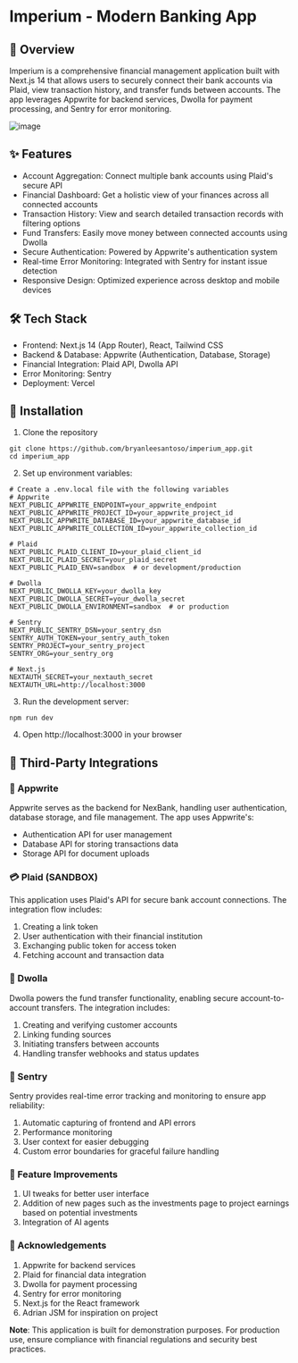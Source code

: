 # Imperium - Modern Banking App
##  🌟 Overview
Imperium is a comprehensive financial management application built with Next.js 14 that allows users to securely connect their bank accounts via Plaid, view transaction history, and transfer funds between accounts. The app leverages Appwrite for backend services, Dwolla for payment processing, and Sentry for error monitoring.

![image](https://github.com/user-attachments/assets/d90e18c4-dbad-4a8b-b7aa-29caa71219bf)


## ✨ Features
- Account Aggregation: Connect multiple bank accounts using Plaid's secure API
- Financial Dashboard: Get a holistic view of your finances across all connected accounts
- Transaction History: View and search detailed transaction records with filtering options
- Fund Transfers: Easily move money between connected accounts using Dwolla
- Secure Authentication: Powered by Appwrite's authentication system
- Real-time Error Monitoring: Integrated with Sentry for instant issue detection
- Responsive Design: Optimized experience across desktop and mobile devices


## 🛠️ Tech Stack
- Frontend: Next.js 14 (App Router), React, Tailwind CSS
- Backend & Database: Appwrite (Authentication, Database, Storage)
- Financial Integration: Plaid API, Dwolla API
- Error Monitoring: Sentry
- Deployment: Vercel

## 🚀 Installation
1. Clone the repository
```
git clone https://github.com/bryanleesantoso/imperium_app.git
cd imperium_app
```
2. Set up environment variables:
```
# Create a .env.local file with the following variables
# Appwrite
NEXT_PUBLIC_APPWRITE_ENDPOINT=your_appwrite_endpoint
NEXT_PUBLIC_APPWRITE_PROJECT_ID=your_appwrite_project_id
NEXT_PUBLIC_APPWRITE_DATABASE_ID=your_appwrite_database_id
NEXT_PUBLIC_APPWRITE_COLLECTION_ID=your_appwrite_collection_id

# Plaid
NEXT_PUBLIC_PLAID_CLIENT_ID=your_plaid_client_id
NEXT_PUBLIC_PLAID_SECRET=your_plaid_secret
NEXT_PUBLIC_PLAID_ENV=sandbox  # or development/production

# Dwolla
NEXT_PUBLIC_DWOLLA_KEY=your_dwolla_key
NEXT_PUBLIC_DWOLLA_SECRET=your_dwolla_secret
NEXT_PUBLIC_DWOLLA_ENVIRONMENT=sandbox  # or production

# Sentry
NEXT_PUBLIC_SENTRY_DSN=your_sentry_dsn
SENTRY_AUTH_TOKEN=your_sentry_auth_token
SENTRY_PROJECT=your_sentry_project
SENTRY_ORG=your_sentry_org

# Next.js
NEXTAUTH_SECRET=your_nextauth_secret
NEXTAUTH_URL=http://localhost:3000
```
3. Run the development server:
```
npm run dev
```
4. Open http://localhost:3000 in your browser

## 🔌 Third-Party Integrations
### 🔷 Appwrite
Appwrite serves as the backend for NexBank, handling user authentication, database storage, and file management. The app uses Appwrite's:

- Authentication API for user management
- Database API for storing transactions data
- Storage API for document uploads

### 💳 Plaid (SANDBOX)
This application uses Plaid's API for secure bank account connections. The integration flow includes:

1. Creating a link token
2. User authentication with their financial institution
3. Exchanging public token for access token
4. Fetching account and transaction data

### 💸 Dwolla
Dwolla powers the fund transfer functionality, enabling secure account-to-account transfers. The integration includes:

1. Creating and verifying customer accounts
2. Linking funding sources
3. Initiating transfers between accounts
4. Handling transfer webhooks and status updates

### 🚨 Sentry
Sentry provides real-time error tracking and monitoring to ensure app reliability:

1. Automatic capturing of frontend and API errors
2. Performance monitoring
3. User context for easier debugging
4. Custom error boundaries for graceful failure handling

### 🔮 Feature Improvements
1. UI tweaks for better user interface
2. Addition of new pages such as the investments page to project earnings based on potential investments
3. Integration of AI agents

### 🙏 Acknowledgements
1. Appwrite for backend services
2. Plaid for financial data integration
3. Dwolla for payment processing
4. Sentry for error monitoring
5. Next.js for the React framework
6. Adrian JSM for inspiration on project

**Note**: This application is built for demonstration purposes. For production use, ensure compliance with financial regulations and security best practices.
